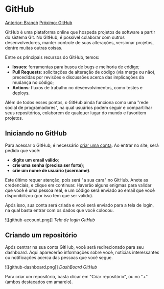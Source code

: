 # GitHub

[Anterior: Branch](Branch.md)
[Próximo: GitHub](GitHub.md)

GitHub é uma plataforma online que hospeda projetos de software a partir do sistema Git. No GitHub, é possível colaborar com outros desenvolvedores, manter controle de suas alterações, versionar projetos, dentre muitas outras coisas.

Entre os principais recursos do GitHub, temos:
- **Issues**: ferramentas para busca de bugs e melhoria de código;
- **Pull Requests**: solicitações de alteração de código (via merge ou não), precedidas por revisões e discussões acerca das implicações da mudança no código;
- **Actions**: fluxos de trabalho no desenvolvimentos, como testes e deploys.

Além de todos esses pontos, o GitHub ainda funciona como uma "rede social de programadores", na qual usuários podem seguir e compartilhar seus repositórios, colaborem de qualquer lugar do mundo e favoritem projetos.

## Iniciando no GitHub

Para acessar o GitHub, é necessário [criar uma conta](https://github.com/signup). Ao entrar no site, será pedido que você:
- **digite um email válido**;
- **crie uma senha (precisa ser forte)**;
- **crie um nome de usuário (username)**.

Este último requer atenção, pois será "a sua cara" no GitHub. Anote as credenciais, e clique em continuar. Haverão alguns enigmas para validar que você é uma pessoa real, e um código será enviado ao email que você disponibilizou (por isso tem que ser válido).

Após isso, sua conta será criada e você será enviado para a tela de login, na qual basta entrar com os dados que você colocou.

![[github-account.png]]
*Tela de login GitHub*

## Criando um repositório

Após centrar na sua conta GitHub, você será redirecionado para seu dashboard. Aqui aparecerão informações  sobre você, notícias interessantes ou notificações acerca das pessoas que você segue.

![[github-dashboard.png]]
*DashBoard GitHub*

Para criar um repositório, basta clicar em "Criar repositório", ou no "+" (ambos destacados em amarelo).